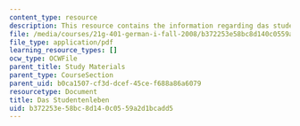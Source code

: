 ```yaml
---
content_type: resource
description: This resource contains the information regarding das studentenleben.
file: /media/courses/21g-401-german-i-fall-2008/b372253e58bc8d140c0559a2d1bcadd5_MIT21G_401F08_das_stu.pdf
file_type: application/pdf
learning_resource_types: []
ocw_type: OCWFile
parent_title: Study Materials
parent_type: CourseSection
parent_uid: b0ca1507-cf3d-dcef-45ce-f688a86a6079
resourcetype: Document
title: Das Studentenleben
uid: b372253e-58bc-8d14-0c05-59a2d1bcadd5
---
```

